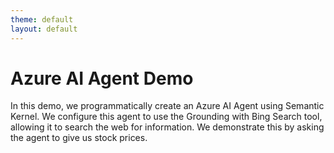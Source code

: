 ```yaml
---
theme: default
layout: default
---
```


# Azure AI Agent Demo

In this demo, we programmatically create an Azure AI Agent using Semantic Kernel. We configure this agent to use the Grounding with Bing Search tool, allowing it to search the web for information. We demonstrate this by asking the agent to give us stock prices.